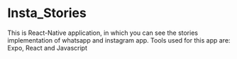 # Insta_Stories

This is React-Native application, in which you can see the stories implementation of whatsapp and instagram app.
Tools used for this app are: Expo, React and Javascript
